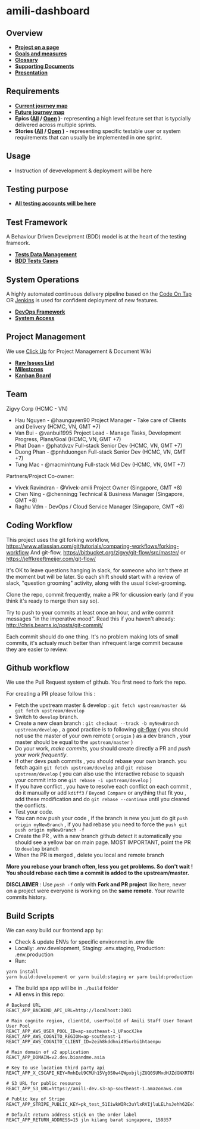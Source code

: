 # amili-dashboard

## Overview

- **[Project on a page](Link)**
- **[Goals and measures](Link)**
- **[Glossary](Link)**
- **[Supporting Documents](Link)**
- **[Presentation](Link)**

## Requirements

- **[Current journey map](Link)**
- **[Future journey map](Link)**
- **Epics ([All](Link) / [Open](Link) )**- representing a high level feature set that is typcially delivered across multiple sprints.
- **Stories ([All](Link) / [Open](Link) )** - representing specific testable user or system requirements that can usually be implemented in one sprint.

## Usage

- Instruction of devevelopment & deployment will be here

## Testing purpose

- **[All testing accounts will be here](Link)**

## Test Framework

A Behaviour Driven Develpment (BDD) model is at the heart of the testing frameork.

- **[Tests Data Management](Link)**
- **[BDD Tests Cases](Link)**

## System Operations

A highly automated continuous delivery pipeline based on the [Code On Tap](http://codeontap.io/) OR [Jenkins](https://www.jenkins.io/) is used for confident deployment of new features.

- **[DevOps Framework](Link)**
- **[System Access](Link)**

## Project Management

We use [Click Up](https://clickup.com/) for Project Management & Document Wiki

- **[Raw Issues List](Link)**
- **[Milestones](Link)**
- **[Kanban Board](Link)**

## Team

Zigvy Corp (HCMC - VN)

- Hau Nguyen - @haunguyen90 Project Manager - Take care of Clients and Delivery (HCMC, VN, GMT +7)
- Van Bui - @vanbui1995 Project Lead - Manage Tasks, Development Progress, Plans/Goal (HCMC, VN, GMT +7)
- Phat Doan - @phatdvzv Full-stack Senior Dev (HCMC, VN, GMT +7)
- Duong Phan - @pnhduongen Full-stack Senior Dev (HCMC, VN, GMT +7)
- Tung Mac - @macminhtung Full-stack Mid Dev (HCMC, VN, GMT +7)

Partners/Project Co-owner:

- Vivek Ravindran - @Vivek-amili Project Owner (Singapore, GMT +8)
- Chen Ning - @chenningg Technical & Business Manager (Singapore, GMT +8)
- Raghu Vdm - DevOps / Cloud Service Manager (Singapore, GMT +8)

## Coding Workflow

This project uses the git forking workflow, https://www.atlassian.com/git/tutorials/comparing-workflows/forking-workflow
And git-flow, https://bitbucket.org/zigvy/git-flow/src/master/ or https://jeffkreeftmeijer.com/git-flow/

It's OK to leave questions hanging in slack, for someone who isn't there at the moment but will be later. So each shift should start with a review of slack, "question grooming" activity, along with the usual ticket-grooming.

Clone the repo, commit frequently, make a PR for dicussion early (and if you think it's ready to merge then say so).

Try to push to your commits at least once an hour, and write commit messages "in the imperative mood". Read this if you haven't already: http://chris.beams.io/posts/git-commit/

Each commit should do one thing. It's no problem making lots of small commits, it's actualy much better than infrequent large commit because they are easier to review.

## Github workflow

We use the Pull Request system of github.
You first need to fork the repo.

For creating a PR please follow this :

- Fetch the upstream master & develop : `git fetch upstream/master && git fetch upstream/develop`
- Switch to `develop` branch.
- Create a new clean branch : `git checkout --track -b myNewBranch upstream/develop` , a good practice is to following [git-flow](https://jeffkreeftmeijer.com/git-flow/) ( you should not use the master of your own remote ( `origin` ) as a dev branch , your master should be equal to the `upstream/master` )
- Do your work, _make commits_, you should create directly a PR and _push your work frequently_.
- If other devs push commits , you should rebase your own branch. you fetch again `git fetch upstream/develop` and `git rebase upstream/develop` ( you can also use the interactive rebase to squash your commit into one `git rebase -i upstream/develop` )
- If you have conflict , you have to resolve each conflict on each commit , do it manually or add `kdiff3` / `Beyond Compare` or anything that fit you , add these modification and do `git rebase --continue` until you cleared the conflicts.
- Test your code.
- You can now push your code , if the branch is new you just do git `push origin myNewBranch` , if you had rebase you need to force the `push git push origin myNewBranch -f`
- Create the PR , with a new branch github detect it automatically you should see a yellow bar on main page. MOST IMPORTANT, point the PR to `develop` branch
- When the PR is merged , delete you local and remote branch

**More you rebase your branch often, less you get problems. So don't wait ! You should rebase each time a commit is added to the upstream/master.**

**DISCLAIMER** : Use _`push -f`_ only with **Fork and PR project** like here, never on a project were everyone is working on the **same remote**. Your rewrite commits history.

## Build Scripts
We can easy build our frontend app by:
- Check & update ENVs for specific environmet in .env file
- Locally: .env.development, Staging: .env.staging, Production: .env.production
- Run:
```
yarn install
yarn build:developement or yarn build:staging or yarn build:production
```
- The build spa app will be in `./build` folder
- All envs in this repo:
```
# Backend URL
REACT_APP_BACKEND_API_URL=http://localhost:3001

# Main cognito region, clientId, userPoolId of Amili Staff User Tenant User Pool
REACT_APP_AWS_USER_POOL_ID=ap-southeast-1_UPaocXJke
REACT_APP_AWS_COGNITO_REGION=ap-southeast-1
REACT_APP_AWS_COGNITO_CLIENT_ID=2eih8kddhni495urbi1htaenpu

# Main domain of v2 application
REACT_APP_DOMAIN=v2.dev.bioandme.asia

# Key to use location third party api
REACT_APP_X_CSCAPI_KEY=RmhEeU9CMUh1SVg0S0w4QWpxbjljZUQ0SUMxdHJZdGNXRTBkUktQcw==

# S3 URL for public resource
REACT_APP_S3_URL=https://amili-dev.s3-ap-southeast-1.amazonaws.com

# Public key of Stripe
REACT_APP_STRIPE_PUBLIC_KEY=pk_test_51IiwkWIRc3uYlxRVIjluLELhsJehh62Ee7rGfjRer46Jg2OF2TdPK6Cdg9yD9Qo0hyg8MU7m5vzBEkG8nMXJjBV000xnNpxfeh

# Default return address stick on the order label
REACT_APP_RETURN_ADDRESS=15 jln kilang barat singapore, 159357
```
